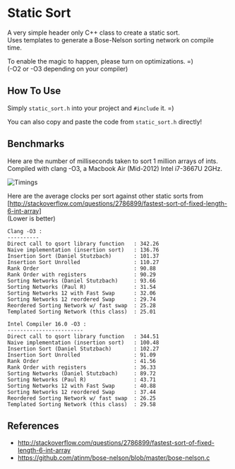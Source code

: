 Static Sort 
===========

A very simple header only C++ class to create a static sort.   
Uses templates to generate a Bose-Nelson sorting network on compile time.  

To enable the magic to happen, please turn on optimizations. =)  
(-O2 or -O3 depending on your compiler)

How To Use
----------

Simply `static_sort.h` into your project and `#include` it. =)  

You can also copy and paste the code from `static_sort.h` directly!   

Benchmarks
----------

Here are the number of milliseconds taken to sort 1 million arrays of ints.  
Compiled with clang -O3, a Macbook Air (Mid-2012) Intel i7-3667U 2GHz.

![Timings](https://raw.githubusercontent.com/webby1111/Static-Sort/master/timings.png) 

Here are the average clocks per sort against other static sorts from   
[http://stackoverflow.com/questions/2786899/fastest-sort-of-fixed-length-6-int-array]   
(Lower is better)  

	Clang -O3 :
	----------
	Direct call to qsort library function   : 342.26
	Naive implementation (insertion sort)   : 136.76
	Insertion Sort (Daniel Stutzbach)       : 101.37
	Insertion Sort Unrolled                 : 110.27
	Rank Order                              : 90.88
	Rank Order with registers               : 90.29
	Sorting Networks (Daniel Stutzbach)     : 93.66
	Sorting Networks (Paul R)               : 31.54
	Sorting Networks 12 with Fast Swap      : 32.06
	Sorting Networks 12 reordered Swap      : 29.74
	Reordered Sorting Network w/ fast swap  : 25.28
	Templated Sorting Network (this class)  : 25.01
	
	Intel Compiler 16.0 -O3 :
	------------------------
	Direct call to qsort library function   : 344.51
	Naive implementation (insertion sort)   : 100.48
	Insertion Sort (Daniel Stutzbach)       : 102.27
	Insertion Sort Unrolled                 : 91.09
	Rank Order                              : 41.56
	Rank Order with registers               : 36.33
	Sorting Networks (Daniel Stutzbach)     : 89.72
	Sorting Networks (Paul R)               : 43.71
	Sorting Networks 12 with Fast Swap      : 40.88
	Sorting Networks 12 reordered Swap      : 37.44
	Reordered Sorting Network w/ fast swap  : 26.25
	Templated Sorting Network (this class)  : 29.58

References
----------

- http://stackoverflow.com/questions/2786899/fastest-sort-of-fixed-length-6-int-array
- https://github.com/atinm/bose-nelson/blob/master/bose-nelson.c
